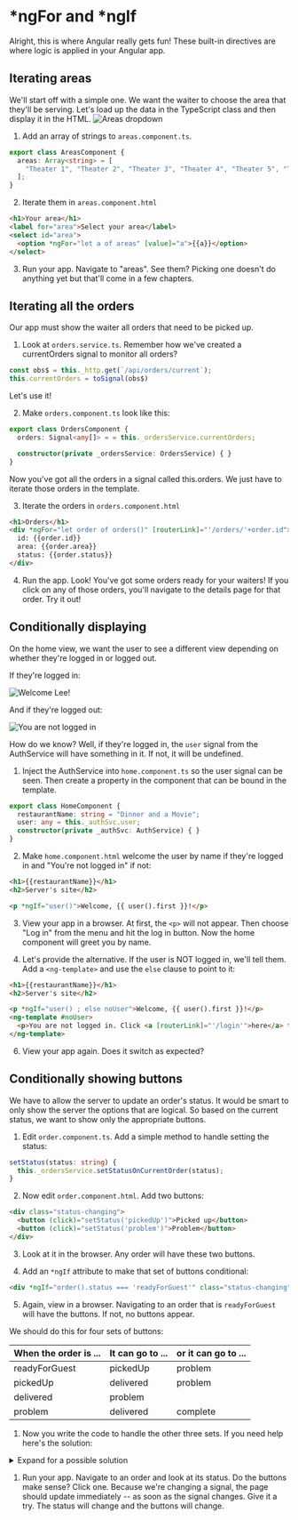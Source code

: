 
# *ngFor and *ngIf
<!-- Time: YYmin -->
Alright, this is where Angular really gets fun! These built-in directives are where logic is applied in your Angular app.

## Iterating areas
We'll start off with a simple one. We want the waiter to choose the area that they'll be serving. Let's load up the data in the TypeScript class and then display it in the HTML.
![Areas dropdown](../assets/AreasDropdown.png)

1. Add an array of strings to `areas.component.ts`.
```typescript
export class AreasComponent {
  areas: Array<string> = [
    "Theater 1", "Theater 2", "Theater 3", "Theater 4", "Theater 5", "Theater 6",
  ];
}
```
2. Iterate them in `areas.component.html`
```html
<h1>Your area</h1>
<label for="area">Select your area</label>
<select id="area">
  <option *ngFor="let a of areas" [value]="a">{{a}}</option>
</select>
```

3. Run your app. Navigate to "areas". See them? Picking one doesn't do anything yet but that'll come in a few chapters.

## Iterating all the orders
Our app must show the waiter all orders that need to be picked up. 

1. Look at `orders.service.ts`. Remember how we've created a currentOrders signal to monitor all orders?
```typescript
const obs$ = this._http.get(`/api/orders/current`);
this.currentOrders = toSignal(obs$)
```
Let's use it!

2. Make `orders.component.ts` look like this:
```typescript
export class OrdersComponent {
  orders: Signal<any[]> = = this._ordersService.currentOrders;

  constructor(private _ordersService: OrdersService) { }
}
```
Now you've got all the orders in a signal called this.orders. We just have to iterate those orders in the template.

3. Iterate the orders in `orders.component.html`
```html
<h1>Orders</h1>
<div *ngFor="let order of orders()" [routerLink]="'/orders/'+order.id">
  id: {{order.id}}
  area: {{order.area}}
  status: {{order.status}}
</div>
```
4. Run the app. Look! You've got some orders ready for your waiters! If you click on any of those orders, you'll navigate to the details page for that order. Try it out!

## Conditionally displaying
On the home view, we want the user to see a different view depending on whether they're logged in or logged out.

If they're logged in:

![Welcome Lee!](../assets/WelcomeLee.png)

And if they're logged out:

![You are not logged in](../assets/NotLoggedIn.png)

How do we know? Well, if they're logged in, the `user` signal from the AuthService will have something in it. If not, it will be undefined.

1. Inject the AuthService into `home.component.ts` so the user signal can be seen. Then create a property in the component that can be bound in the template.
```typescript
export class HomeComponent {
  restaurantName: string = "Dinner and a Movie";
  user: any = this._authSvc.user;
  constructor(private _authSvc: AuthService) { }
}
```

2. Make `home.component.html` welcome the user by name if they're logged in and "You're not logged in" if not:
```html
<h1>{{restaurantName}}</h1>
<h2>Server's site</h2>

<p *ngIf="user()">Welcome, {{ user().first }}!</p>
```

3. View your app in a browser. At first, the `<p>` will not appear. Then choose "Log in" from the menu and hit the log in button. Now the home component will greet you by name.

5. Let's provide the alternative. If the user is NOT logged in, we'll tell them. Add a `<ng-template>` and use the `else` clause to point to it:
```html
<h1>{{restaurantName}}</h1>
<h2>Server's site</h2>

<p *ngIf="user() ; else noUser">Welcome, {{ user().first }}!</p>
<ng-template #noUser>
  <p>You are not logged in. Click <a [routerLink]="'/login'">here</a> to log in.</p>
</ng-template>
```

6. View your app again. Does it switch as expected?

## Conditionally showing buttons
We have to allow the server to update an order's status. It would be smart to only show the server the options that are logical. So based on the current status, we want to show only the appropriate buttons.

1. Edit `order.component.ts`. Add a simple method to handle setting the status:
```typescript
setStatus(status: string) {
  this._ordersService.setStatusOnCurrentOrder(status);
}
```

2. Now edit `order.component.html`. Add two buttons:
```html
<div class="status-changing">
  <button (click)="setStatus('pickedUp')">Picked up</button>
  <button (click)="setStatus('problem')">Problem</button>
</div>
```

3. Look at it in the browser. Any order will have these two buttons.

4. Add an `*ngIf` attribute to make that set of buttons conditional:
```html
<div *ngIf="order().status === 'readyForGuest'" class="status-changing">
```

5. Again, view in a browser. Navigating to an order that is `readyForGuest` will have the buttons. If not, no buttons appear.

We should do this for four sets of buttons:

| When the order is ... | It can go to ... | or it can go to ... |
| --------------------- | ---------------- | ------------------- |
| readyForGuest         | pickedUp         | problem             |
| pickedUp              | delivered        | problem             |
| delivered             | problem          |                     |
| problem               | delivered        | complete            |

1. Now you write the code to handle the other three sets. If you need help here's the solution:
<details>
<summary>Expand for a possible solution</summary>

```html
<div *ngIf="order().status === 'readyForGuest'" class="status-changing">
  <button (click)="setStatus('pickedUp')">Picked up</button>
  <button (click)="setStatus('problem')">Problem</button>
</div>
<div *ngIf="order().status === 'pickedUp'" class="status-changing">
  <button (click)="setStatus('delivered')">Delivered</button>
  <button (click)="setStatus('problem')">Problem</button>
</div>
<div *ngIf="order().status === 'delivered'" class="status-changing">
  <button (click)="setStatus('problem')">Problem</button>
</div>
<div *ngIf="order().status === 'problem'" class="status-changing">
  <button (click)="setStatus('delivered')">Delivered</button>
  <button (click)="setStatus('completed')">Completed</button>
</div>
```
</details>

1. Run your app. Navigate to an order and look at its status. Do the buttons make sense? Click one. Because we're changing a signal, the page should update immediately -- as soon as the signal changes. Give it a try. The status will change and the buttons will change.
